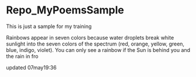 # Repo_MyPoemsSample
This is just a sample for my training

Rainbows appear in seven colors because water droplets break white sunlight into the seven colors of the spectrum (red, orange, yellow, green, blue, indigo, violet). You can only see a rainbow if the Sun is behind you and the rain in fro

updated 07may19:36

